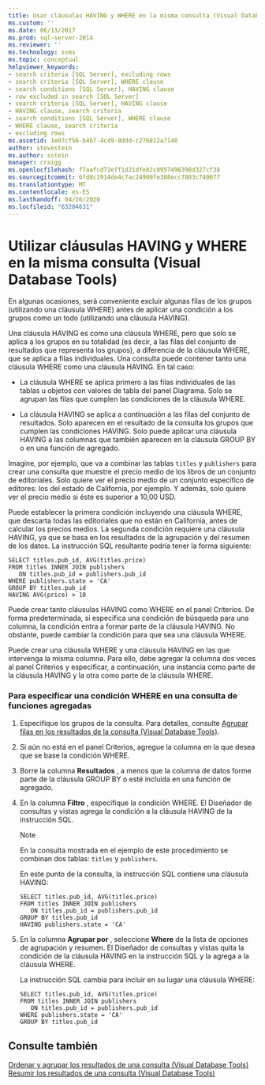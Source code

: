 ```yaml
---
title: Usar cláusulas HAVING y WHERE en la misma consulta (Visual Database Tools) | Microsoft Docs
ms.custom: ''
ms.date: 06/13/2017
ms.prod: sql-server-2014
ms.reviewer: ''
ms.technology: ssms
ms.topic: conceptual
helpviewer_keywords:
- search criteria [SQL Server], excluding rows
- search criteria [SQL Server], WHERE clause
- search conditions [SQL Server], HAVING clause
- row excluded in search [SQL Server]
- search criteria [SQL Server], HAVING clause
- HAVING clause, search criteria
- search conditions [SQL Server], WHERE clause
- WHERE clause, search criteria
- excluding rows
ms.assetid: 1e07cf56-b4b7-4c49-8ddd-c276812a7148
author: stevestein
ms.author: sstein
manager: craigg
ms.openlocfilehash: f7aafcd72eff1d21dfe02c8957496398d327cf38
ms.sourcegitcommit: 6fd8c1914de4c7ac24900fe388ecc7883c740077
ms.translationtype: MT
ms.contentlocale: es-ES
ms.lasthandoff: 04/26/2020
ms.locfileid: "63204631"
---
```

# <a name="use-having-and-where-clauses-in-the-same-query-visual-database-tools"></a>Utilizar cláusulas HAVING y WHERE en la misma consulta (Visual Database Tools)
  En algunas ocasiones, será conveniente excluir algunas filas de los grupos (utilizando una cláusula WHERE) antes de aplicar una condición a los grupos como un todo (utilizando una cláusula HAVING).  
  
 Una cláusula HAVING es como una cláusula WHERE, pero que solo se aplica a los grupos en su totalidad (es decir, a las filas del conjunto de resultados que representa los grupos), a diferencia de la cláusula WHERE, que se aplica a filas individuales. Una consulta puede contener tanto una cláusula WHERE como una cláusula HAVING. En tal caso:  
  
-   La cláusula WHERE se aplica primero a las filas individuales de las tablas u objetos con valores de tabla del panel Diagrama. Solo se agrupan las filas que cumplen las condiciones de la cláusula WHERE.  
  
-   La cláusula HAVING se aplica a continuación a las filas del conjunto de resultados. Solo aparecen en el resultado de la consulta los grupos que cumplen las condiciones HAVING. Solo puede aplicar una cláusula HAVING a las columnas que también aparecen en la cláusula GROUP BY o en una función de agregado.  
  
 Imagine, por ejemplo, que va a combinar las tablas `titles` y `publishers` para crear una consulta que muestre el precio medio de los libros de un conjunto de editoriales. Solo quiere ver el precio medio de un conjunto específico de editores: los del estado de California, por ejemplo. Y además, solo quiere ver el precio medio si éste es superior a 10,00 USD.  
  
 Puede establecer la primera condición incluyendo una cláusula WHERE, que descarta todas las editoriales que no están en California, antes de calcular los precios medios. La segunda condición requiere una cláusula HAVING, ya que se basa en los resultados de la agrupación y del resumen de los datos. La instrucción SQL resultante podría tener la forma siguiente:  
  
```  
SELECT titles.pub_id, AVG(titles.price)  
FROM titles INNER JOIN publishers  
   ON titles.pub_id = publishers.pub_id  
WHERE publishers.state = 'CA'  
GROUP BY titles.pub_id  
HAVING AVG(price) > 10  
```  
  
 Puede crear tanto cláusulas HAVING como WHERE en el panel Criterios. De forma predeterminada, si especifica una condición de búsqueda para una columna, la condición entra a formar parte de la cláusula HAVING. No obstante, puede cambiar la condición para que sea una cláusula WHERE.  
  
 Puede crear una cláusula WHERE y una cláusula HAVING en las que intervenga la misma columna. Para ello, debe agregar la columna dos veces al panel Criterios y especificar, a continuación, una instancia como parte de la cláusula HAVING y la otra como parte de la cláusula WHERE.  
  
### <a name="to-specify-a-where-condition-in-an-aggregate-query"></a>Para especificar una condición WHERE en una consulta de funciones agregadas  
  
1.  Especifique los grupos de la consulta. Para detalles, consulte [Agrupar filas en los resultados de la consulta &#40;Visual Database Tools&#41;](visual-database-tools.md).  
  
2.  Si aún no está en el panel Criterios, agregue la columna en la que desea que se base la condición WHERE.  
  
3.  Borre la columna **Resultados** , a menos que la columna de datos forme parte de la cláusula GROUP BY o esté incluida en una función de agregado.  
  
4.  En la columna **Filtro** , especifique la condición WHERE. El Diseñador de consultas y vistas agrega la condición a la cláusula HAVING de la instrucción SQL.  
  
    > [!NOTE]  
    >  En la consulta mostrada en el ejemplo de este procedimiento se combinan dos tablas: `titles` y `publishers`.  
  
     En este punto de la consulta, la instrucción SQL contiene una cláusula HAVING:  
  
    ```  
    SELECT titles.pub_id, AVG(titles.price)  
    FROM titles INNER JOIN publishers   
       ON titles.pub_id = publishers.pub_id  
    GROUP BY titles.pub_id  
    HAVING publishers.state = 'CA'  
    ```  
  
5.  En la columna **Agrupar por** , seleccione **Where** de la lista de opciones de agrupación y resumen. El Diseñador de consultas y vistas quita la condición de la cláusula HAVING en la instrucción SQL y la agrega a la cláusula WHERE.  
  
     La instrucción SQL cambia para incluir en su lugar una cláusula WHERE:  
  
    ```  
    SELECT titles.pub_id, AVG(titles.price)  
    FROM titles INNER JOIN publishers   
       ON titles.pub_id = publishers.pub_id  
    WHERE publishers.state = 'CA'  
    GROUP BY titles.pub_id  
    ```  
  
## <a name="see-also"></a>Consulte también  
 [Ordenar y agrupar los resultados de una consulta &#40;Visual Database Tools&#41;](sort-and-group-query-results-visual-database-tools.md)   
 [Resumir los resultados de una consulta &#40;Visual Database Tools&#41;](summarize-query-results-visual-database-tools.md)  
  
  
